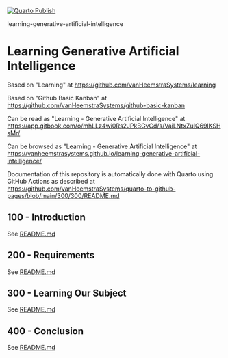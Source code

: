 [![Quarto Publish](https://github.com/vanHeemstraSystems/learning-generative-artificial-intelligence/actions/workflows/publish.yml/badge.svg)](https://github.com/vanHeemstraSystems/learning-generative-artificial-intelligence/actions/workflows/publish.yml)

learning-generative-artificial-intelligence
# Learning Generative Artificial Intelligence

Based on "Learning" at https://github.com/vanHeemstraSystems/learning

Based on "Github Basic Kanban" at https://github.com/vanHeemstraSystems/github-basic-kanban

Can be read as "Learning - Generative Artificial Intelligence" at https://app.gitbook.com/o/mhLLz4wi0Rs2JPkBGvCd/s/VaiLNtxZulQ69lKSHsMr/

Can be browsed as "Learning - Generative Artificial Intelligence" at https://vanheemstrasystems.github.io/learning-generative-artificial-intelligence/

Documentation of this repository is automatically done with Quarto using GitHub Actions as described at https://github.com/vanHeemstraSystems/quarto-to-github-pages/blob/main/300/300/README.md

## 100 - Introduction

See [README.md](./100/README.md)

## 200 - Requirements

See [README.md](./200/README.md)

## 300 - Learning Our Subject

See [README.md](./300/README.md)

## 400 - Conclusion

See [README.md](./400/README.md)
